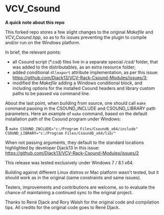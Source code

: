 # VCV_Csound
**A quick note about this repo**

This forked repo stores a few slight changes to the original _Makefile_ and _VCV_Csound.hpp_, so as to fix issues preventing the plugin to compile and/or run on the Windows platform.

In brief, the relevant points:
- all Csound script (*.csd) files live in a separate special _/csd/_ folder, that was added to the distributables, as an extra resource folder;
- added conditional `dllexport` attribute implementation, as per this issue: https://github.com/Djack13/VCV-Rack-Csound-Modules/issues/3;
- modified the _Makefile_ adding a Windows conditional block, and including options for the installed Csound headers and library custom paths to be passed via command line. 

About the last point, when building from source, one should call `make` command passing in the CSOUND_INCLUDE and CSOUND_LIBRARY path parameters. Here an example of `make` command, based on the default installation path of the Csound program under Windows:

$ `make CSOUND_INCLUDE="c:/Program Files/Csound6_x64/include" CSOUND_LIBRARY="c:/Program Files/Csound6_x64/lib/"`

When not passing arguments, they default to the standard locations highlighted by developer Djack13 in this issue: https://github.com/Djack13/VCV-Rack-Csound-Modules/issues/2

This release was tested exclusively under Windows 7 / 8.1 x64.

Building against different Linux distros or Mac platform wasn't tested, but it should work as in the original (same constraints and same issues).

Testers, improvements and contributions are welcome, so to evaluate the chance of maintaining a continued sync to the original project.

Thanks to René Djack and Rory Walsh for the original code and compilation tips.
All credits for the original code goes to René Djack.

